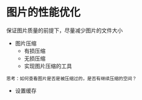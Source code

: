 # 图片的性能优化

保证图片质量的前提下，尽量减少图片的文件大小

- 图片压缩
    - 有损压缩
    - 无损压缩
    - 实现图片压缩的工具
```
思考：如何查看图片是否是被压缩过的，是否有继续压缩的空间？
```
- 设置缓存